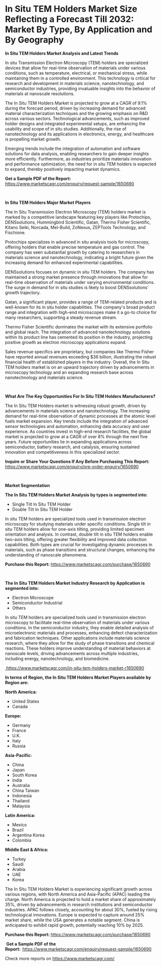 <p><h1>In Situ TEM Holders Market Size Reflecting a Forecast Till 2032: Market By Type, By Application and By Geography</h1></p><p><strong>In Situ TEM Holders Market Analysis and Latest Trends</strong></p>
<p><p>In situ Transmission Electron Microscopy (TEM) holders are specialized devices that allow for real-time observation of materials under various conditions, such as temperature, electrical, or mechanical stress, while maintaining them in a controlled environment. This technology is critical for research and development in materials science, nanotechnology, and semiconductor industries, providing invaluable insights into the behavior of materials at nanoscale resolutions.</p><p>The In Situ TEM Holders Market is projected to grow at a CAGR of 9.1% during the forecast period, driven by increasing demand for advanced material characterization techniques and the growing emphasis on R&D across various sectors. Technological advancements, such as improved holder designs and integrated experimental setups, are enhancing the usability and scope of in situ studies. Additionally, the rise of nanotechnology and its applications in electronics, energy, and healthcare is propelling market growth. </p><p>Emerging trends include the integration of automation and software solutions for data analysis, enabling researchers to gain deeper insights more efficiently. Furthermore, as industries prioritize materials innovation and performance optimization, the need for in situ TEM holders is expected to expand, thereby positively impacting market dynamics.</p></p>
<p><strong>Get a Sample PDF of the Report:&nbsp;</strong> <a href="https://www.marketscagr.com/enquiry/request-sample/1650690?utm_campaign=2770&utm_medium=2&utm_source=Github&utm_content=ia&utm_term=23032025&utm_id=in-situ-tem-holders">https://www.marketscagr.com/enquiry/request-sample/1650690</a></p>
<p>&nbsp;</p>
<p><strong>In Situ TEM Holders Major Market Players</strong></p>
<p><p>The In Situ Transmission Electron Microscopy (TEM) holders market is marked by a competitive landscape featuring key players like Protochips, DENSsolutions, Hummingbird Scientific, Gatan, Thermo Fisher Scientific, Kitano Seiki, Norcada, Mel-Build, ZoNexus, ZEPTools Technology, and Fischione. </p><p>Protochips specializes in advanced in situ analysis tools for microscopy, offering holders that enable precise temperature and gas control. The company has seen substantial growth by catering to researchers in materials science and nanotechnology, indicating a bright future given the increasing demand for enhanced experimental capabilities.</p><p>DENSsolutions focuses on dynamic in situ TEM holders. The company has maintained a strong market presence through innovations that allow for real-time observation of materials under varying environmental conditions. The surge in demand for in situ studies is likely to boost DENSsolutions' growth trajectory.</p><p>Gatan, a significant player, provides a range of TEM-related products and is well-known for its in situ holder capabilities. The company's broad product range and integration with high-end microscopes make it a go-to choice for many researchers, supporting a steady revenue stream.</p><p>Thermo Fisher Scientific dominates the market with its extensive portfolio and global reach. The integration of advanced nanotechnology solutions within its product line has cemented its position in the industry, projecting positive growth as electron microscopy applications expand.</p><p>Sales revenue specifics are proprietary, but companies like Thermo Fisher have reported annual revenues exceeding $36 billion, illustrating the robust financial health of established players in the industry. Overall, the In Situ TEM holders market is on an upward trajectory driven by advancements in microscopy technology and an expanding research base across nanotechnology and materials science.</p></p>
<p>&nbsp;</p>
<p><strong>What Are The Key Opportunities For In Situ TEM Holders Manufacturers?</strong></p>
<p><p>The In Situ TEM Holders market is witnessing robust growth, driven by advancements in materials science and nanotechnology. The increasing demand for real-time observation of dynamic processes at the atomic level fuels market expansion. Key trends include the integration of advanced sensor technologies and automation, enhancing data accuracy and user experience. As countries invest in high-end research facilities, the global market is projected to grow at a CAGR of over 8% through the next five years. Future opportunities lie in expanding applications across semiconductor, battery research, and catalysis, ensuring sustained innovation and competitiveness in this specialized sector.</p></p>
<p><strong>Inquire or Share Your Questions If Any Before Purchasing This Report:</strong> <a href="https://www.marketscagr.com/enquiry/pre-order-enquiry/1650690?utm_campaign=2770&utm_medium=2&utm_source=Github&utm_content=ia&utm_term=23032025&utm_id=in-situ-tem-holders">https://www.marketscagr.com/enquiry/pre-order-enquiry/1650690</a></p>
<p>&nbsp;</p>
<p><strong>Market Segmentation</strong></p>
<p><strong>The In Situ TEM Holders Market Analysis by types is segmented into:</strong></p>
<p><ul><li>Single Tilt In Situ TEM Holder</li><li>Double Tilt In Situ TEM Holder</li></ul></p>
<p><p>In situ TEM holders are specialized tools used in transmission electron microscopy for studying materials under specific conditions. Single tilt in situ TEM holders allow for one-axis tilting, providing limited specimen orientation and analysis. In contrast, double tilt in situ TEM holders enable two-axis tilting, offering greater flexibility and improved data collection capabilities. Both types are crucial for investigating dynamic processes in materials, such as phase transitions and structural changes, enhancing the understanding of nanoscale phenomena.</p></p>
<p><strong>Purchase this Report:&nbsp;</strong><a href="https://www.marketscagr.com/purchase/1650690?utm_campaign=2770&utm_medium=2&utm_source=Github&utm_content=ia&utm_term=23032025&utm_id=in-situ-tem-holders">https://www.marketscagr.com/purchase/1650690</a></p>
<p>&nbsp;</p>
<p><strong>The In Situ TEM Holders Market Industry Research by Application is segmented into:</strong></p>
<p><ul><li>Electron Microscope</li><li>Semiconductor Industrial</li><li>Others</li></ul></p>
<p><p>In situ TEM holders are specialized tools used in transmission electron microscopy to facilitate real-time observation of materials under various conditions. In the semiconductor industry, they enable detailed analysis of microelectronic materials and processes, enhancing defect characterization and fabrication techniques. Other applications include materials science research, where they allow for the study of phase transitions and chemical reactions. These holders improve understanding of material behaviors at nanoscale levels, driving advancements across multiple industries, including energy, nanotechnology, and biomedicine.</p></p>
<p><a href="https://www.marketscagr.com/in-situ-tem-holders-market-r1650690?utm_campaign=2770&utm_medium=2&utm_source=Github&utm_content=ia&utm_term=23032025&utm_id=in-situ-tem-holders">&nbsp;https://www.marketscagr.com/in-situ-tem-holders-market-r1650690</a></p>
<p><strong>In terms of Region, the In Situ TEM Holders Market Players available by Region are:</strong></p>
<p>
    <p> <strong> North America: </strong>
        <ul>
            <li>United States</li>
            <li>Canada</li>
        </ul>
        </p> 
    <p> <strong> Europe: </strong>
        <ul>
            <li>Germany</li>
            <li>France</li>
            <li>U.K.</li>
            <li>Italy</li>
            <li>Russia</li>
        </ul>
        </p> 
    <p> <strong> Asia-Pacific: </strong>
        <ul>
            <li>China</li>
            <li>Japan</li>
            <li>South Korea</li>
            <li>India</li>
            <li>Australia</li>
            <li>China Taiwan</li>
            <li>Indonesia</li>
            <li>Thailand</li>
            <li>Malaysia</li>
        </ul>
        </p> 
    <p> <strong> Latin America: </strong>
        <ul>
            <li>Mexico</li>
            <li>Brazil</li>
            <li>Argentina Korea</li>
            <li>Colombia</li>
        </ul>
        </p> 
    <p> <strong> Middle East & Africa: </strong>
        <ul>
            <li>Turkey</li>
            <li>Saudi</li>
            <li>Arabia</li>
            <li>UAE</li>
            <li>Korea</li>
        </ul>
    </p>
    </p>
<p><p>The In Situ TEM Holders Market is experiencing significant growth across various regions, with North America and Asia-Pacific (APAC) leading the charge. North America is projected to hold a market share of approximately 35%, driven by advancements in research institutions and semiconductor industries. APAC follows closely, accounting for about 30%, fueled by rising technological innovations. Europe is expected to capture around 25% market share, while the USA generates a notable segment. China is anticipated to exhibit rapid growth, potentially reaching 10% by 2025.</p></p>
<p><strong>Purchase this Report: </strong><a href="https://www.marketscagr.com/purchase/1650690?utm_campaign=2770&utm_medium=2&utm_source=Github&utm_content=ia&utm_term=23032025&utm_id=in-situ-tem-holders">https://www.marketscagr.com/purchase/1650690</a></p>
<p>&nbsp;<strong>Get a Sample PDF of the Report:&nbsp;&nbsp;</strong><a href="https://www.marketscagr.com/enquiry/request-sample/1650690?utm_campaign=2770&utm_medium=2&utm_source=Github&utm_content=ia&utm_term=23032025&utm_id=in-situ-tem-holders">https://www.marketscagr.com/enquiry/request-sample/1650690</a></p>
<p><strong></strong></p>
<p>Check more reports on <a href="https://www.marketscagr.com/?utm_campaign=2770&utm_medium=2&utm_source=Github&utm_content=ia&utm_term=23032025&utm_id=in-situ-tem-holders">https://www.marketscagr.com/</a></p>